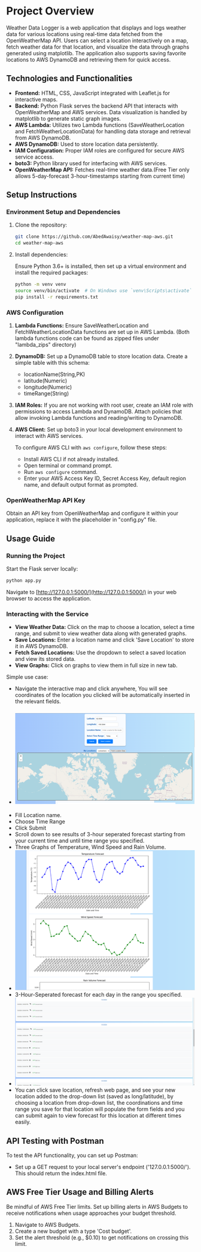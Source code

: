 # Project Overview

Weather Data Logger is a web application that displays and logs weather data for various locations using real-time data fetched from the OpenWeatherMap API. Users can select a location interactively on a map, fetch weather data for that location, and visualize the data through graphs generated using matplotlib. The application also supports saving favorite locations to AWS DynamoDB and retrieving them for quick access.

## Technologies and Functionalities

- **Frontend:** HTML, CSS, JavaScript integrated with Leaflet.js for interactive maps.
- **Backend:** Python Flask serves the backend API that interacts with OpenWeatherMap and AWS services. Data visualization is handled by matplotlib to generate static graph images.
- **AWS Lambda:** Utilizes two Lambda functions (SaveWeatherLocation and FetchWeatherLocationData) for handling data storage and retrieval from AWS DynamoDB.
- **AWS DynamoDB:** Used to store location data persistently.
- **IAM Configuration:** Proper IAM roles are configured for secure AWS service access.
- **boto3:** Python library used for interfacing with AWS services.
- **OpenWeatherMap API:** Fetches real-time weather data.(Free Tier only allows 5-day-forecast 3-hour-timestamps starting from current time)

## Setup Instructions

### Environment Setup and Dependencies

1. Clone the repository:

   ```bash
   git clone https://github.com/AbedAwaisy/weather-map-aws.git
   cd weather-map-aws
   ```

2. Install dependencies:

   Ensure Python 3.6+ is installed, then set up a virtual environment and install the required packages:

   ```bash
   python -m venv venv
   source venv/bin/activate  # On Windows use `venv\Scripts\activate`
   pip install -r requirements.txt
   ```

### AWS Configuration

1. **Lambda Functions:** Ensure SaveWeatherLocation and FetchWeatherLocationData functions are set up in AWS Lambda. (Both lambda functions code can be found as zipped files under "lambda_zips" directory)
2. **DynamoDB:** Set up a DynamoDB table to store location data. Create a simple table with this schema:
   - locationName(String,PK)
   - latitude(Numeric)
   - longitude(Numeric)
   - timeRange(String)
3. **IAM Roles:** If you are not working with root user, create an IAM role with permissions to access Lambda and DynamoDB. Attach policies that allow invoking Lambda functions and reading/writing to DynamoDB.
4. **AWS Client:** Set up boto3 in your local development environment to interact with AWS services.

   To configure AWS CLI with `aws configure`, follow these steps:
   - Install AWS CLI if not already installed.
   - Open terminal or command prompt.
   - Run `aws configure` command.
   - Enter your AWS Access Key ID, Secret Access Key, default region name, and default output format as prompted.

### OpenWeatherMap API Key

Obtain an API key from OpenWeatherMap and configure it within your application, replace it with the placeholder in "config.py" file.

## Usage Guide

### Running the Project

Start the Flask server locally:

```bash
python app.py
```

Navigate to [http://127.0.0.1:5000/](http://127.0.0.1:5000/) in your web browser to access the application.

### Interacting with the Service

- **View Weather Data:** Click on the map to choose a location, select a time range, and submit to view weather data along with generated graphs.
- **Save Locations:** Enter a location name and click 'Save Location' to store it in AWS DynamoDB.
- **Fetch Saved Locations:** Use the dropdown to select a saved location and view its stored data.
- **View Graphs:** Click on graphs to view them in full size in new tab.

Simple use case:
- Navigate the interactive map and click anywhere, You will see coordinates of the location you clicked will be automatically inserted in the relevant fields.
- ### ![Weather App Screenshots](static/web1.png)
- Fill Location name.
- Choose Time Range
- Click Submit
- Scroll down to see results of 3-hour seperated forecast starting from your current time and until time range you specified.
- Three Graphs of Temperature, Wind Speed and Rain Volume.
- ![Weather App Screenshots](static/web2.png)
- 3-Hour-Seperated forecast for each day in the range you specified.
- ![Weather App Screenshots](static/web3.png)
- You can click save location, refresh web page, and see your new location added to the drop-down list (saved as long/latitude), by choosing a location from drop-down list, the coordinations and time range you save for that location will populate the form fields and you can submit again to view forecast for this location at different times easily.
## API Testing with Postman

To test the API functionality, you can set up Postman:

- Set up a GET request to your local server's endpoint ('127.0.0.1:5000/'). This should return the index.html file.

## AWS Free Tier Usage and Billing Alerts

Be mindful of AWS Free Tier limits. Set up billing alerts in AWS Budgets to receive notifications when usage approaches your budget threshold.

1. Navigate to AWS Budgets.
2. Create a new budget with a type 'Cost budget'.
3. Set the alert threshold (e.g., $0.10) to get notifications on crossing this limit.